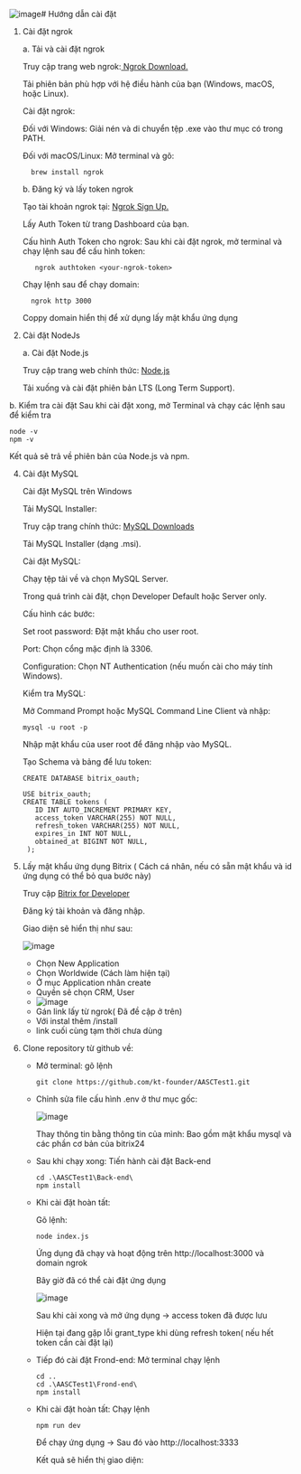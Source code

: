 ![image](https://github.com/user-attachments/assets/f854bea3-d482-4228-b3ac-d36d5941241b)# Hướng dẫn cài đặt
1. Cài đặt ngrok

   a. Tải và cài đặt ngrok
   
      Truy cập trang web ngrok:[ Ngrok Download.](https://ngrok.com/downloads/windows)

      Tải phiên bản phù hợp với hệ điều hành của bạn (Windows, macOS, hoặc Linux).

    Cài đặt ngrok:

    Đối với Windows: Giải nén và di chuyển tệp .exe vào thư mục có trong PATH.

    Đối với macOS/Linux: Mở terminal và gõ:
   
         brew install ngrok

    b. Đăng ký và lấy token ngrok
   
      Tạo tài khoản ngrok tại: [Ngrok Sign Up.](https://dashboard.ngrok.com/login)

      Lấy Auth Token từ trang Dashboard của bạn.

      Cấu hình Auth Token cho ngrok: Sau khi cài đặt ngrok, mở terminal và chạy lệnh sau để cấu hình token:
   
          ngrok authtoken <your-ngrok-token>

      Chạy lệnh sau để chạy domain:

         ngrok http 3000

      Coppy domain hiển thị để xử dụng lấy mật khẩu ứng dụng
3. Cài đặt NodeJs

   a. Cài đặt Node.js

    Truy cập trang web chính thức: [Node.js](https://nodejs.org/en)
  
    Tải xuống và cài đặt phiên bản LTS (Long Term Support).

  b. Kiểm tra cài đặt
    Sau khi cài đặt xong, mở Terminal và chạy các lệnh sau để kiểm tra  

    node -v
    npm -v
    
  Kết quả sẽ trả về phiên bản của Node.js và npm.

  4. Cài đặt MySQL

     Cài đặt MySQL trên Windows
     
     Tải MySQL Installer:

     Truy cập trang chính thức: [MySQL Downloads](https://dev.mysql.com/downloads/installer/)

     Tải MySQL Installer (dạng .msi).

     Cài đặt MySQL:

        Chạy tệp tải về và chọn MySQL Server.

        Trong quá trình cài đặt, chọn Developer Default hoặc Server only.

     Cấu hình các bước:

        Set root password: Đặt mật khẩu cho user root.
        
        Port: Chọn cổng mặc định là 3306.

     Configuration: Chọn NT Authentication (nếu muốn cài cho máy tính Windows).

     Kiểm tra MySQL:
      
     Mở Command Prompt hoặc MySQL Command Line Client và nhập:

         mysql -u root -p  

     Nhập mật khẩu của user root để đăng nhập vào MySQL.

     Tạo Schema và bảng để lưu token:

         CREATE DATABASE bitrix_oauth;

         USE bitrix_oauth;
         CREATE TABLE tokens (
            ID INT AUTO_INCREMENT PRIMARY KEY,
            access_token VARCHAR(255) NOT NULL,
            refresh_token VARCHAR(255) NOT NULL,
            expires_in INT NOT NULL,
            obtained_at BIGINT NOT NULL,
          );

       

6. Lấy mật khẩu ứng dụng Bitrix ( Cách cá nhân, nếu có sẵn mật khẩu và id ứng dụng có thể bỏ qua bước này)

   Truy cập [Bitrix for Developer](https://vendors.bitrix24.com/)

   Đăng ký tài khoản và đăng nhập.
   
   Giao diện sẽ hiển thị như sau:

   ![image](https://github.com/user-attachments/assets/db8d826a-4c6f-4619-9475-438fcdfa8843)

     + Chọn New Application
     + Chọn Worldwide (Cách làm hiện tại)
     + Ở mục Application nhân create
     + Quyền sẽ chọn CRM, User
     + ![image](https://github.com/user-attachments/assets/9d369c18-8f9b-4632-bb67-fe8e5b4768ac)
     + Gán link lấy từ ngrok( Đã đề cập ở trên)
     + Với instal thêm /install
     + link cuối cùng tạm thời chưa dùng
    
7. Clone repository từ github về:

   + Mở terminal: gõ lệnh

         git clone https://github.com/kt-founder/AASCTest1.git

   + Chỉnh sửa file cấu hình .env ở thư mục gốc:

      ![image](https://github.com/user-attachments/assets/8d779bbe-bc42-4a86-9a49-26ed081a7cb8)

       Thay thông tin bằng thông tin của mình: Bao gồm mật khẩu mysql và các phần cơ bản của bitrix24
     
   + Sau khi chạy xong: Tiến hành cài đặt Back-end

         cd .\AASCTest1\Back-end\
         npm install
     
   + Khi cài đặt hoàn tất:

     Gõ lệnh:

         node index.js

     Ứng dụng đã chạy và hoạt động trên http://localhost:3000 và domain ngrok

     Bây giờ đã có thể cài đặt ứng dụng

     ![image](https://github.com/user-attachments/assets/6d08f09b-fe20-4101-9198-3e544195d7d2)

     Sau khi cài xong và mở ứng dụng -> access token đã được lưu

     Hiện tại đang gặp lỗi grant_type khi dùng refresh token( nếu hết token cần cài đặt lại)

   + Tiếp đó cài đặt Frond-end: Mở terminal chạy lệnh

         cd ..
         cd .\AASCTest1\Frond-end\
         npm install

   + Khi cài đặt hoàn tất: Chạy lệnh

         npm run dev

     Để chạy ứng dụng -> Sau đó vào http://localhost:3333

     Kết quả sẽ hiển thị giao diện:

      

     

      
     


     

     
         


     


   
   
